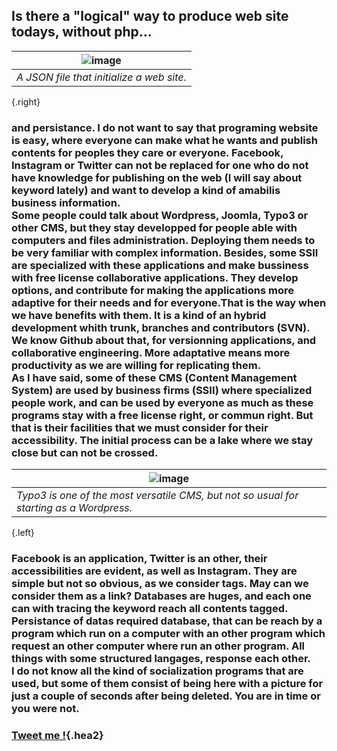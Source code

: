 ## Is there a "logical" way to produce web site todays, without php...
|![image](https://shoutn95.github.io/sh95/images/file.jpeg )|
|-|
|_A JSON file that initialize a web site._|
{.right}
### and persistance. I do not want to say that programing website is easy, where everyone can make what he wants and publish contents for peoples they care or everyone. Facebook, Instagram or Twitter can not be replaced for one who do not have knowledge for publishing on the web (I will say about keyword lately) and want to develop a kind of amabilis business information.<br />Some people could talk about Wordpress, Joomla, Typo3 or other CMS, but they stay developped for people able with computers and files administration. Deploying them needs to be very familiar with complex information. Besides, some SSII are specialized with these applications and make bussiness with free license collaborative applications. They develop options, and contribute for making the applications more adaptive for their needs and for everyone.That is the way when we have benefits with them. It is a kind of an hybrid development whith trunk, branches and contributors (SVN). We know Github about that, for versionning applications, and collaborative engineering. More adaptative means more productivity as we are willing for replicating them. <br /> As I have said, some of these CMS (Content Management System)  are used by business firms (SSII) where specialized people work, and can be used by everyone as much as these programs stay with a free license right, or commun right. But that is their facilities that we must consider for their accessibility. The initial process can be a lake where we stay close but can not be crossed.
|![image](https://shoutn95.github.io/sh95/images/photo.jpeg)|
|-|
|_*Typo3 is one of the most versatile CMS, but not so usual for starting as a Wordpress.*_|
{.left}
### Facebook is an application, Twitter is an other, their accessibilities are evident, as well as Instagram. They are simple but not so obvious, as we consider tags. May can we consider them as a link? Databases are huges, and each one can with tracing the keyword reach all contents tagged.<br />Persistance of datas required database, that can be reach by a program which run on a computer with an other program which request an other computer where run an other program. All things with some structured langages, response each other.<br />I do not know all the kind of socialization programs that are used, but some of them consist of being here with a picture for just a couple of seconds after being deleted. You are in time or you were not.

### [Tweet me !](https://twitter.com/intent/tweet?text=New%20from%20%23shoutn95...%20with%20or%20without...%20%0Dhttps://shoutn95.github.io/sh95/index_.html?page=1&reload){.hea2}

<style type='text/css'>
table.left{
 margin-right:1vw;
}
</style>

